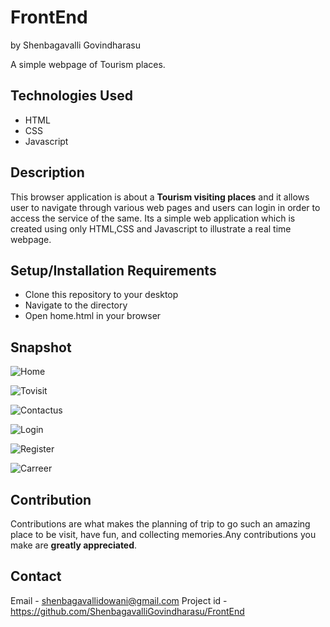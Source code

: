 # FrontEnd

by Shenbagavalli Govindharasu


A simple webpage of Tourism places.

## Technologies Used

 - HTML
 - CSS
 - Javascript

## Description

This browser application is about a **Tourism visiting places** and it allows user to navigate through various web pages and users can login in order to access the service of the same. Its a simple web application which is created using only HTML,CSS and Javascript to illustrate a real time webpage.

## Setup/Installation Requirements

 - Clone this repository to your desktop
 - Navigate to the directory
 - Open home.html in your browser

## Snapshot
![Home](https://user-images.githubusercontent.com/88303324/128064484-36485a92-0a8f-45eb-9ae0-f6e530649d57.png)

![Tovisit](![screencapture-file-C-Users-91998-OneDrive-Desktop-FrontEnd-tovisit-tovisit-html-2021-08-19-23_42_24](https://user-images.githubusercontent.com/88303324/130125352-25b27a0e-4a83-4efc-befe-49c5ac9e02a5.png)
)

![Contactus](https://user-images.githubusercontent.com/88303324/128065066-1a24de13-24b5-473c-b3f5-b31a0eba0ab5.png)

![Login](https://user-images.githubusercontent.com/88303324/128065098-d91997d4-6e58-4203-a538-1cd286fb666f.png)

![Register](https://user-images.githubusercontent.com/88303324/128065133-39f4899f-6b3c-46fe-9d7c-03200b7661b5.png)

![Carreer](https://user-images.githubusercontent.com/88303324/128065175-77951778-f2fe-4e7c-8e37-b783ba2bfa7d.png)

## Contribution
Contributions are what makes the planning of trip to go such an amazing place to be visit, have fun, and collecting memories.Any contributions you make are **greatly appreciated**.

## Contact
Email      - shenbagavallidowani@gmail.com
Project id - https://github.com/ShenbagavalliGovindharasu/FrontEnd
